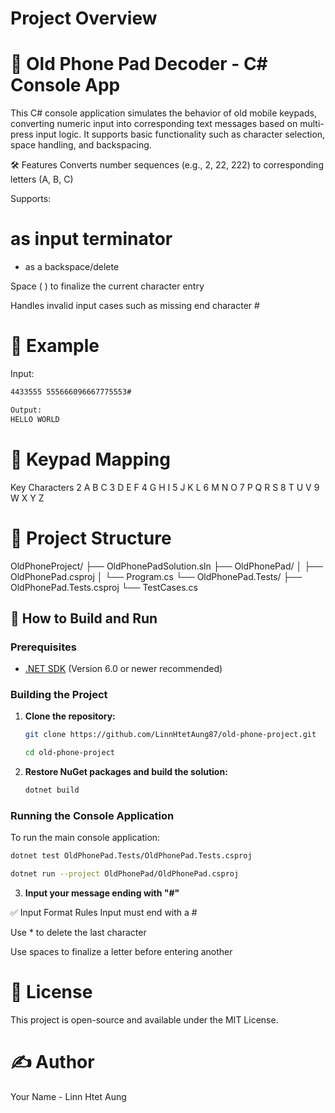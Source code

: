 # Project Overview

# 📱 Old Phone Pad Decoder - C# Console App
This C# console application simulates the behavior of old mobile keypads, converting numeric input into corresponding text messages based on multi-press input logic. It supports basic functionality such as character selection, space handling, and backspacing.

🛠 Features
Converts number sequences (e.g., 2, 22, 222) to corresponding letters (A, B, C)

Supports:

# as input terminator

* as a backspace/delete

Space ( ) to finalize the current character entry

Handles invalid input cases such as missing end character #

# 🧪 Example
Input: 
```bash
4433555 555666096667775553#
```
```bash
Output: 
HELLO WORLD
```

# 🔡 Keypad Mapping
Key	Characters
2	A B C
3	D E F
4	G H I
5	J K L
6	M N O
7	P Q R S
8	T U V
9	W X Y Z

# 📂 Project Structure
OldPhoneProject/
├── OldPhonePadSolution.sln
├── OldPhonePad/
│   ├── OldPhonePad.csproj
│   └── Program.cs
└── OldPhonePad.Tests/
    ├── OldPhonePad.Tests.csproj
    └── TestCases.cs

## 🚀 How to Build and Run

### Prerequisites

* [.NET SDK](https://dotnet.microsoft.com/download) (Version 6.0 or newer recommended)

### Building the Project

1.  **Clone the repository:**
    ```bash
    git clone https://github.com/LinnHtetAung87/old-phone-project.git

    cd old-phone-project
    ```

2.  **Restore NuGet packages and build the solution:**
    ```bash
    dotnet build
    ```

### Running the Console Application

To run the main console application:
```bash
dotnet test OldPhonePad.Tests/OldPhonePad.Tests.csproj
```

```bash
dotnet run --project OldPhonePad/OldPhonePad.csproj
```

3.  **Input your message ending with "#"**

✅ Input Format Rules
Input must end with a #

Use * to delete the last character

Use spaces to finalize a letter before entering another

# 📄 License
This project is open-source and available under the MIT License.

# ✍️ Author
Your Name - Linn Htet Aung
